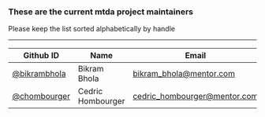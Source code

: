 ### These are the current mtda project maintainers

Please keep the list sorted alphabetically by handle

-----

| Github ID                                      | Name              | Email                          |
|------------------------------------------------|-------------------|--------------------------------|
| [@bikrambhola](https://github.com/bikrambhola) | Bikram Bhola      | <bikram_bhola@mentor.com>      |
| [@chombourger](https://github.com/chombourger) | Cedric Hombourger | <cedric_hombourger@mentor.com> |
